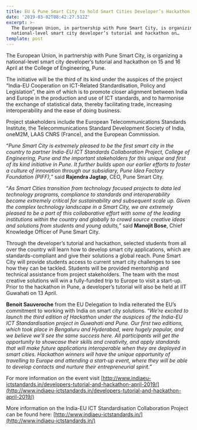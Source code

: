 ```yaml
---
title: EU & Pune Smart City to hold Smart Cities Developer’s Hackathon
date: '2019-03-02T08:42:27.512Z'
excerpt: >-
  The European Union, in partnership with Pune Smart City, is organizing a
  national-level smart city developer’s tutorial and hackathon on…
template: post
---
```

The European Union, in partnership with Pune Smart City, is organizing a national-level smart city developer’s tutorial and hackathon on 15 and 16 April at the College of Engineering, Pune.

The initiative will be the third of its kind under the auspices of the project “India-EU Cooperation on ICT-Related Standardisation, Policy and Legislation”, the aim of which is to promote closer alignment between India and Europe in the production and use of ICT standards, and to harmonise the exchange of statistical data, thereby facilitating trade, increasing interoperability and the ease of doing business.

Project stakeholders include the European Telecommunications Standards Institute, the Telecommunications Standard Development Society of India, oneM2M, LAAS CNRS (France), and the European Commission.

“*Pune Smart City is extremely pleased to be the first smart city in the country to partner India-EU ICT Standards Collaboration Project, College of Engineering, Pune and the important stakeholders for this unique and first of its kind initiative in Pune. It further builds upon our earlier efforts to foster a culture of innovation through our subsidiary, Pune Idea Factory Foundation (PIFF),*” said **Rajendra Jagtap**, CEO, Pune Smart City.

“*As Smart Cities transition from technology focused projects to data led technology programs, compliance to standards and interoperability become extremely critical for sustainability and subsequent scale up. Given the complex technology landscape in a Smart City, we are extremely pleased to be a part of this collaborative effort with some of the leading institutions within the country and globally to crowd source creative ideas and solutions from students and young adults,”* said **Manojit Bose**, Chief Knowledge Officer of Pune Smart City.

Through the developer’s tutorial and hackathon, selected students from all over the country will learn how to develop smart city applications, which are standards-compliant and give their solutions a global reach. Pune Smart City will provide students access to current smart city challenges to see how they can be tackled. Students will be provided mentorship and technical assistance from project stakeholders. The team with the most creative solutions will win a fully-funded trip to Europe to visit a start-up. Prior to the hackathon in Pune, a developer’s tutorial will also be held at IIT Guwahati on 13 April.

**Benoit Sauveroche** from the EU Delegation to India reiterated the EU’s commitment to working with India on smart city solutions. “*We’re excited to launch the third edition of Hackathon under the auspices of the India-EU ICT Standardisation project in Guwahati and Pune. Our first two editions, which took place in Bengaluru and Hyderabad, were hugely popular, and we believe we’ll see the same success here. All participants will get the opportunity to showcase their skills and creativity, and apply standards that will make future applications interoperable when they are deployed in smart cities. Hackathon winners will have the unique opportunity of travelling to Europe and attending a start-up event, where they will be able to develop contacts and nurture their entrepreneurial spirit.*”

For more information on the event visit [http://www.indiaeu-ictstandards.in/developers-tutorial-and-hackathon-april-2019/](http://www.indiaeu-ictstandards.in/developers-tutorial-and-hackathon-april-2019/)

More information on the India-EU ICT Standardisation Collaboration Project can be found here: [http://www.indiaeu-ictstandards.in/](http://www.indiaeu-ictstandards.in/)
